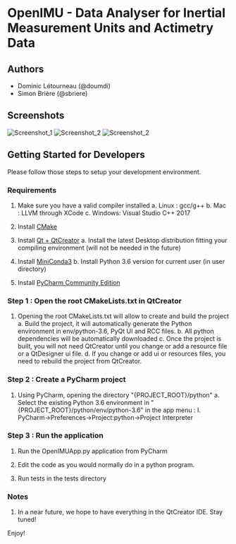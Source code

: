 # OpenIMU - Data Analyser for Inertial Measurement Units and Actimetry Data

## Authors
  * Dominic Létourneau (@doumdi) 
  * Simon Brière (@sbriere)

## Screenshots
![Screenshot_1](./docs/images/Screenshot_1.png)
![Screenshot_2](./docs/images/Screenshot_2.png)
![Screenshot_2](./docs/images/Screenshot_3.png)

## Getting Started for Developers
Please follow those steps to setup your development environment.

### Requirements
 1. Make sure you have a valid compiler installed
   a. Linux : gcc/g++
   b. Mac : LLVM through XCode
   c. Windows: Visual Studio C++ 2017
   
 2. Install [CMake](https://cmake.org/download/)
 
 3. Install [Qt + QtCreator](https://www.qt.io/)
   a. Install the latest Desktop distribution fitting your compiling environment (will not be needed in the future)
   
 4. Install [MiniConda3](https://conda.io/miniconda.html)
   b. Install Python 3.6 version for current user (in user directory)
   
 5. Install [PyCharm Community Edition](https://www.jetbrains.com/pycharm/)

### Step 1 : Open the root CMakeLists.txt in QtCreator
 1. Opening the root CMakeLists.txt will allow to create and build the project
   a. Build the project, it will automatically generate the Python environment in env/python-3.6, PyQt UI and RCC files.
   b. All python dependencies will be automatically downloaded
   c. Once the project is built, you will not need QtCreator until you change or add a resource file or a QtDesigner ui file.
   d. If you change or add ui or resources files, you need to rebuild the project from QtCreator.

### Step 2 : Create a PyCharm project
 1. Using PyCharm, opening the directory "{PROJECT_ROOT}/python"
   a. Select the existing Python 3.6 environment in "{PROJECT_ROOT}/python/env/python-3.6" in the app menu :
     I. PyCharm->Preferences->Project:python->Project Interpreter
        
### Step 3 : Run the application
 1. Run the OpenIMUApp.py application from PyCharm
 
 2. Edit the code as you would normally do in a python program.
 
 3. Run tests in the tests directory

### Notes
 1. In a near future, we hope to have everything in the QtCreator IDE. Stay tuned!

Enjoy!    
